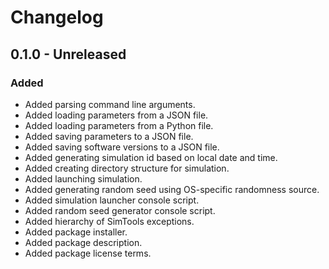 # Changelog

## 0.1.0 - Unreleased

### Added

- Added parsing command line arguments.
- Added loading parameters from a JSON file.
- Added loading parameters from a Python file.
- Added saving parameters to a JSON file.
- Added saving software versions to a JSON file.
- Added generating simulation id based on local date and time.
- Added creating directory structure for simulation.
- Added launching simulation.
- Added generating random seed using OS-specific randomness source.
- Added simulation launcher console script.
- Added random seed generator console script.
- Added hierarchy of SimTools exceptions.
- Added package installer.
- Added package description.
- Added package license terms.
